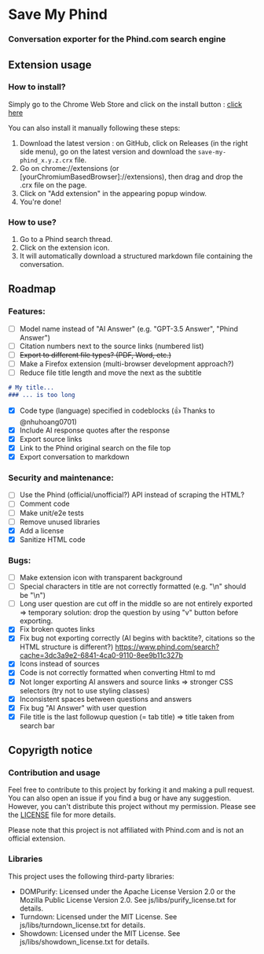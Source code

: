 # Save My Phind 
### Conversation exporter for the Phind.com search engine

## Extension usage
### How to install?
Simply go to the Chrome Web Store and click on the install button : [click here](https://chrome.google.com/webstore/detail/save-my-phind/agklnagmfeooogcppjccdnoallkhgkod)

You can also install it manually following these steps:
1. Download the latest version : on GitHub, click on Releases (in the right side menu), go on the latest version and download the `save-my-phind_x.y.z.crx` file.
2. Go on chrome://extensions (or \[yourChromiumBasedBrowser]://extensions), then drag and drop the .crx file on the page.
3. Click on "Add extension" in the appearing popup window.
4. You're done!

### How to use?
1. Go to a Phind search thread.
2. Click on the extension icon.
3. It will automatically download a structured markdown file containing the conversation.

## Roadmap
### Features:
- [ ] Model name instead of "AI Answer" (e.g. "GPT-3.5 Answer", "Phind Answer")
- [ ] Citation numbers next to the source links (numbered list)
- [ ] ~~Export to different file types? (PDF, Word, etc.)~~
- [ ] Make a Firefox extension (multi-browser development approach?)
- [ ] Reduce file title length and move the next as the subtitle
```md
# My title...
### ... is too long
```
- [x] Code type (language) specified in codeblocks (👍 Thanks to @nhuhoang0701)
- [x] Include AI response quotes after the response
- [x] Export source links
- [x] Link to the Phind original search on the file top
- [x] Export conversation to markdown

### Security and maintenance:
- [ ] Use the Phind (official/unofficial?) API instead of scraping the HTML?
- [ ] Comment code
- [ ] Make unit/e2e tests
- [ ] Remove unused libraries
- [x] Add a license
- [x] Sanitize HTML code

### Bugs:
- [ ] Make extension icon with transparent background
- [ ] Special characters in title are not correctly formatted (e.g. "\n" should be "\\n")
- [ ] Long user question are cut off in the middle so are not entirely exported
  => temporary solution: drop the question by using "v" button before exporting.
- [x] Fix broken quotes links
- [x] Fix bug not exporting correctly (AI begins with backtite?, citations so the HTML structure is different?)
  https://www.phind.com/search?cache=3dc3a9e2-6841-4ca0-9110-8ee9b11c327b
- [x] Icons instead of sources
- [x] Code is not correctly formatted when converting Html to md
- [x] Not longer exporting AI answers and source links
  => stronger CSS selectors (try not to use styling classes)
- [x] Inconsistent spaces between questions and answers
- [x] Fix bug "AI Answer" with user question
- [x] File title is the last followup question (= tab title)
  => title taken from search bar

## Copyrigth notice
### Contribution and usage
Feel free to contribute to this project by forking it and making a pull request. You can also open an issue if you find a bug or have any suggestion.
However, you can't distribute this project without my permission. Please see the [LICENSE](LICENSE.md) file for more details.

Please note that this project is not affiliated with Phind.com and is not an official extension.

### Libraries
This project uses the following third-party libraries:
- DOMPurify: Licensed under the Apache License Version 2.0 or the Mozilla Public License Version 2.0. See js/libs/purify_license.txt for details.
- Turndown: Licensed under the MIT License. See js/libs/turndown_license.txt for details.
- Showdown: Licensed under the MIT License. See js/libs/showdown_license.txt for details.